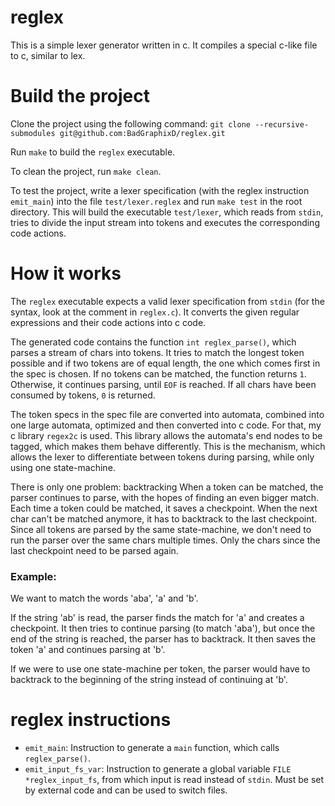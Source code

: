 # reglex

This is a simple lexer generator written in c. It compiles a special c-like file to c, similar to lex.

# Build the project

Clone the project using the following command:
`git clone --recursive-submodules git@github.com:BadGraphixD/reglex.git`

Run `make` to build the `reglex` executable.

To clean the project, run `make clean`.

To test the project, write a lexer specification (with the reglex instruction `emit_main`)
into the file `test/lexer.reglex` and run `make test` in the root directory. This will
build the executable `test/lexer`, which reads from `stdin`, tries to divide the input stream
into tokens and executes the corresponding code actions.

# How it works

The `reglex` executable expects a valid lexer specification from `stdin` (for the syntax,
look at the comment in `reglex.c`). It converts the given regular expressions and their code
actions into c code.

The generated code contains the function `int reglex_parse()`, which parses a stream of chars
into tokens. It tries to match the longest token possible and if two tokens are of equal length,
the one which comes first in the spec is chosen. If no tokens can be matched, the function returns
`1`. Otherwise, it continues parsing, until `EOF` is reached. If all chars have been consumed
by tokens, `0` is returned.

The token specs in the spec file are converted into automata, combined into one large automata,
optimized and then converted into c code. For that, my c library `regex2c` is used. This
library allows the automata's end nodes to be tagged, which makes them behave differently. This
is the mechanism, which allows the lexer to differentiate between tokens during parsing, while
only using one state-machine.

There is only one problem: backtracking
When a token can be matched, the parser continues to parse, with the hopes of finding an even
bigger match. Each time a token could be matched, it saves a checkpoint. When the next char
can't be matched anymore, it has to backtrack to the last checkpoint. Since all tokens are parsed
by the same state-machine, we don't need to run the parser over the same chars multiple times.
Only the chars since the last checkpoint need to be parsed again.

### Example:

We want to match the words 'aba', 'a' and 'b'.

If the string 'ab' is read, the parser finds the match for 'a' and creates a checkpoint. It then
tries to continue parsing (to match 'aba'), but once the end of the string is reached, the parser
has to backtrack. It then saves the token 'a' and continues parsing at 'b'.

If we were to use one state-machine per token, the parser would have to backtrack to the beginning
of the string instead of continuing at 'b'.

# reglex instructions

- `emit_main`: Instruction to generate a `main` function, which calls `reglex_parse()`.
- `emit_input_fs_var`: Instruction to generate a global variable `FILE *reglex_input_fs`, from which
  input is read instead of `stdin`. Must be set by external code and can be used to switch files.
